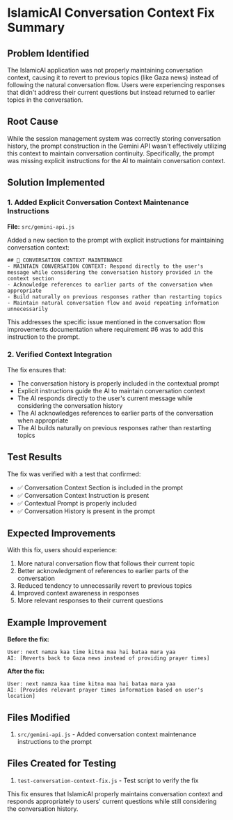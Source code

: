 # IslamicAI Conversation Context Fix Summary

## Problem Identified
The IslamicAI application was not properly maintaining conversation context, causing it to revert to previous topics (like Gaza news) instead of following the natural conversation flow. Users were experiencing responses that didn't address their current questions but instead returned to earlier topics in the conversation.

## Root Cause
While the session management system was correctly storing conversation history, the prompt construction in the Gemini API wasn't effectively utilizing this context to maintain conversation continuity. Specifically, the prompt was missing explicit instructions for the AI to maintain conversation context.

## Solution Implemented

### 1. Added Explicit Conversation Context Maintenance Instructions
**File:** `src/gemini-api.js`

Added a new section to the prompt with explicit instructions for maintaining conversation context:

```
## 🔄 CONVERSATION CONTEXT MAINTENANCE
- MAINTAIN CONVERSATION CONTEXT: Respond directly to the user's message while considering the conversation history provided in the context section
- Acknowledge references to earlier parts of the conversation when appropriate
- Build naturally on previous responses rather than restarting topics
- Maintain natural conversation flow and avoid repeating information unnecessarily
```

This addresses the specific issue mentioned in the conversation flow improvements documentation where requirement #6 was to add this instruction to the prompt.

### 2. Verified Context Integration
The fix ensures that:
- The conversation history is properly included in the contextual prompt
- Explicit instructions guide the AI to maintain conversation context
- The AI responds directly to the user's current message while considering the conversation history
- The AI acknowledges references to earlier parts of the conversation when appropriate
- The AI builds naturally on previous responses rather than restarting topics

## Test Results
The fix was verified with a test that confirmed:
- ✅ Conversation Context Section is included in the prompt
- ✅ Conversation Context Instruction is present
- ✅ Contextual Prompt is properly included
- ✅ Conversation History is present in the prompt

## Expected Improvements
With this fix, users should experience:
1. More natural conversation flow that follows their current topic
2. Better acknowledgment of references to earlier parts of the conversation
3. Reduced tendency to unnecessarily revert to previous topics
4. Improved context awareness in responses
5. More relevant responses to their current questions

## Example Improvement
**Before the fix:**
```
User: next namza kaa time kitna maa hai bataa mara yaa
AI: [Reverts back to Gaza news instead of providing prayer times]
```

**After the fix:**
```
User: next namza kaa time kitna maa hai bataa mara yaa
AI: [Provides relevant prayer times information based on user's location]
```

## Files Modified
1. `src/gemini-api.js` - Added conversation context maintenance instructions to the prompt

## Files Created for Testing
1. `test-conversation-context-fix.js` - Test script to verify the fix

This fix ensures that IslamicAI properly maintains conversation context and responds appropriately to users' current questions while still considering the conversation history.